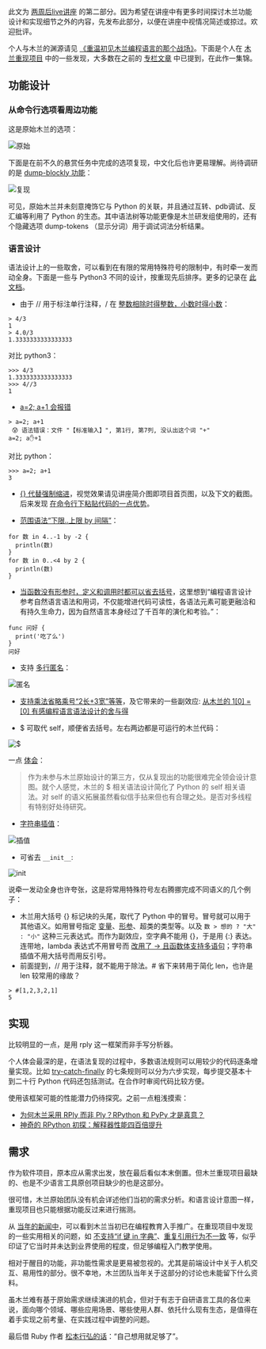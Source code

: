 
此文为 [两周后live讲座](https://www.zhihu.com/lives/1596877608825921536) 的第二部分。因为希望在讲座中有更多时间探讨木兰功能设计和实现细节之外的内容，先发布此部分，以便在讲座中视情况简述或掠过。欢迎批评。

个人与木兰的渊源请见 [《重温初见木兰编程语言的那个战场》](https://zhuanlan.zhihu.com/p/265091649)。下面是个人在 [木兰重现项目](https://gitee.com/MulanRevive/mulan-rework) 中的一些发现，大多数在之前的 [专栏文章](https://www.zhihu.com/column/ulang) 中已提到，在此作一集锦。

## 功能设计

### 从命令行选项看周边功能

这是原始木兰的选项：

![原始](截图/2023-01-25_原始选项.png)

下面是在前不久的悬赏任务中完成的选项复现，中文化后也许更易理解。尚待调研的是 [dump-blockly 功能](https://gitee.com/MulanRevive/mulan-rework/issues/I5V2ZH?from=project-issue)：

![复现](截图/2023-01-25_复现选项.png)

可见，原始木兰并未刻意掩饰它与 Python 的关联，并且通过互转、pdb调试、反汇编等利用了 Python 的生态。其中语法树等功能更像是木兰研发组使用的，还有个隐藏选项 dump-tokens （显示分词）用于调试词法分析结果。


### 语言设计

语法设计上的一些取舍，可以看到在有限的常用特殊符号的限制中，有时牵一发而动全身。下面是一些与 Python3 不同的设计，按重现先后排序。更多的记录在 [此文档](https://gitee.com/MulanRevive/mulan-rework/blob/master/%E6%96%87%E6%A1%A3/%E7%94%A8%E6%88%B7%E6%89%8B%E5%86%8C/%E6%AF%94%E8%BE%83Python/%E8%AF%AD%E6%B3%95%E5%AF%B9%E6%AF%94.md)。

- 由于 // 用于标注单行注释，/ 在 [整数相除时得整数，小数时得小数](https://zhuanlan.zhihu.com/p/134029658)：

```
> 4/3
1
> 4.0/3
1.3333333333333333
```

对比 python3：

```
>>> 4/3
1.3333333333333333
>>> 4//3
1
```

- [a=2; a+1 会报错](https://zhuanlan.zhihu.com/p/142290539)

```
> a=2; a+1
 😰 语法错误：文件 "【标准输入】", 第1行, 第7列, 没认出这个词 "+"
a=2; a✋+1
```

对比 python：
```
>>> a=2; a+1
3
```


- [{} 代替强制缩进](https://zhuanlan.zhihu.com/p/140430769)，视觉效果请见讲座简介图即项目首页图，以及下文的截图。后来发现 [在命令行下粘贴代码的一点优势](https://zhuanlan.zhihu.com/p/237379701)。

- [范围语法“下限..上限 by 间隔”](https://zhuanlan.zhihu.com/p/157251383)：

```
for 数 in 4..-1 by -2 {
  println(数)
}
for 数 in 0..<4 by 2 {
  println(数)
}
```

- [当函数没有形参时，定义和调用时都可以省去括号](https://zhuanlan.zhihu.com/p/158432288)，这里想到“编程语言设计参考自然语言语法和用词，不仅能增进代码可读性，各语法元素可能更融洽和有持久生命力，因为自然语言本身经过了千百年的演化和考验。”：

```
func 问好 {
  print('吃了么')
}
问好 
```

- 支持 [多行匿名](https://zhuanlan.zhihu.com/p/161263901)：

![匿名](截图/2020-07-16_高亮.png)

- [支持乘法省略乘号“2长+3宽”等等](https://zhuanlan.zhihu.com/p/205190684)，及它带来的一些副效应:
[从木兰的 1[0] = [0] 有感编程语言语法设计的舍与得](https://zhuanlan.zhihu.com/p/352660693)


- $ 可取代 self，顺便省去括号。左右两边都是可运行的木兰代码：

![$](截图/2020-09-24_去self.png)

一点 [体会](https://zhuanlan.zhihu.com/p/261048633)：
> 作为未参与木兰原始设计的第三方，仅从复现出的功能很难完全领会设计意图。就个人感觉，木兰的 $ 相关语法设计简化了 Python 的 self 相关语法。对 self 的语义拓展虽然看似信手拈来但也有合理之处。是否对多线程有特别好处待研究。

- [字符串插值](https://zhuanlan.zhihu.com/p/262835743)：

![插值](截图/2023-02-04_插值.png)

- 可省去 `__init__`:

![init](截图/2021-05-06_super.png)


说牵一发动全身也许夸张，这是将常用特殊符号左右腾挪完成不同语义的几个例子：

- 木兰用大括号 {} 标记块的头尾，取代了 Python 中的冒号。冒号就可以用于其他语义。如用冒号指定 [变量](https://zhuanlan.zhihu.com/p/376747637)、[形参](https://zhuanlan.zhihu.com/p/592786914)、超类的类型等。以及 `数 > 想的 ? "大" : "小"` 这种三元表达式。而作为副效应，空字典不能用 {}，于是用 {:} 表达。连带地，lambda 表达式不用冒号而 [改用了 -> 且函数体支持多语句](https://zhuanlan.zhihu.com/p/161263901)；字符串插值不用大括号而用反引号。
- 前面提到，// 用于注释，就不能用于除法。# 省下来转用于简化 len，也许是 len 较常用的缘故？

```
> #[1,2,3,2,1]
5
```


## 实现

比较明显的一点，是用 rply 这一框架而非手写分析器。

个人体会最深的是，在语法复现的过程中，多数语法规则可以用较少的代码逐条增量实现。比如 [try-catch-finally](https://gitee.com/MulanRevive/mulan-rework/pulls/45) 的七条规则可以分为六步实现，每步提交基本十到二十行 Python 代码还包括测试。在合作时审阅代码比较方便。

使用该框架可能的性能潜力仍待探究。之前一点粗浅摸索：
- [为何木兰采用 RPly 而非 Ply？RPython 和 PyPy 才是真意？](https://zhuanlan.zhihu.com/p/131780649)
- [神奇的 RPython 初探：解释器性能四百倍提升](https://zhuanlan.zhihu.com/p/132503029)

## 需求

作为软件项目，原本应从需求出发，放在最后看似本末倒置。但木兰重现项目最缺的、也是不少语言工具原创项目缺少的也是这部分。

很可惜，木兰原始团队没有机会详述他们当初的需求分析。和语言设计意图一样，重现项目也只能根据功能反过来进行揣测。

从 [当年的新闻中](https://gitee.com/MulanRevive/bounty/blob/master/%E5%8E%9F%E5%A7%8B%E8%B5%84%E6%96%99/%E8%AE%BE%E8%AE%A1%E6%96%87%E6%A1%A3/%E5%8F%91%E5%B8%832.png)，可以看到木兰当初已在编程教育入手推广。在重现项目中发现的一些实用相关的问题，如 [不支持“if 键 in 字典”](https://zhuanlan.zhihu.com/p/372021884)、[重复引用行为不一致](https://zhuanlan.zhihu.com/p/350337192) 等，似乎印证了它当时并未达到业界使用的程度，但足够编程入门教学使用。

相对于醒目的功能，非功能性需求是更易被忽视的。尤其是前端设计中关于人机交互、易用性的部分。很不幸地，木兰团队当年关于这部分的讨论也未能留下什么资料。

虽木兰难有基于原始需求继续演进的机会，但对于有志于自研语言工具的各位来说，面向哪个领域、哪些应用场景、哪些使用人群、依托什么现有生态，是值得在着手实现之前考量、在实践过程中调整的问题。

最后借 Ruby 作者 [松本行弘的话](https://juejin.cn/post/6844903909530533902)：“自己想用就足够了”。